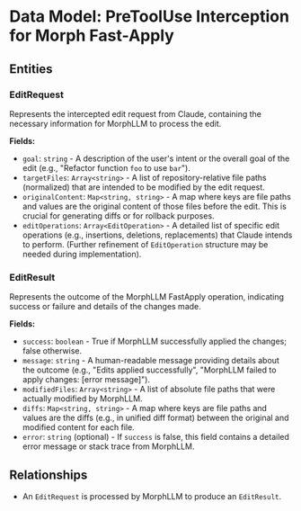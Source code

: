 # Data Model: PreToolUse Interception for Morph Fast-Apply

## Entities

### EditRequest
Represents the intercepted edit request from Claude, containing the necessary information for MorphLLM to process the edit.

**Fields:**
- `goal`: `string` - A description of the user's intent or the overall goal of the edit (e.g., "Refactor function `foo` to use `bar`").
- `targetFiles`: `Array<string>` - A list of repository-relative file paths (normalized) that are intended to be modified by the edit request.
- `originalContent`: `Map<string, string>` - A map where keys are file paths and values are the original content of those files before the edit. This is crucial for generating diffs or for rollback purposes.
- `editOperations`: `Array<EditOperation>` - A detailed list of specific edit operations (e.g., insertions, deletions, replacements) that Claude intends to perform. (Further refinement of `EditOperation` structure may be needed during implementation).

### EditResult
Represents the outcome of the MorphLLM FastApply operation, indicating success or failure and details of the changes made.

**Fields:**
- `success`: `boolean` - True if MorphLLM successfully applied the changes; false otherwise.
- `message`: `string` - A human-readable message providing details about the outcome (e.g., "Edits applied successfully", "MorphLLM failed to apply changes: [error message]").
- `modifiedFiles`: `Array<string>` - A list of absolute file paths that were actually modified by MorphLLM.
- `diffs`: `Map<string, string>` - A map where keys are file paths and values are the diffs (e.g., in unified diff format) between the original and modified content for each file.
- `error`: `string` (optional) - If `success` is false, this field contains a detailed error message or stack trace from MorphLLM.

## Relationships
- An `EditRequest` is processed by MorphLLM to produce an `EditResult`.
